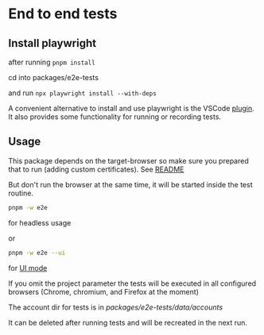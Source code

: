 # End to end tests

## Install playwright

after running `pnpm install`

cd into packages/e2e-tests

and run `npx playwright install --with-deps`

A convenient alternative to install and use playwright is the VSCode [plugin](https://playwright.dev/docs/getting-started-vscode). It also provides some functionality for running or recording tests.

## Usage

This package depends on the target-browser so make sure you prepared that to run (adding custom certificates). See [README](../packages/target-browser/Readme.md)

But don't run the browser at the same time, it will be started inside the test routine.

```sh
pnpm -w e2e
```

for headless usage

or

```sh
pnpm -w e2e --ui
```

for [UI mode](https://playwright.dev/docs/test-ui-mode)

If you omit the project parameter the tests will be executed in all configured browsers (Chrome, chromium, and Firefox at the moment)

The account dir for tests is in _packages/e2e-tests/data/accounts_

It can be deleted after running tests and will be recreated in the next run.
